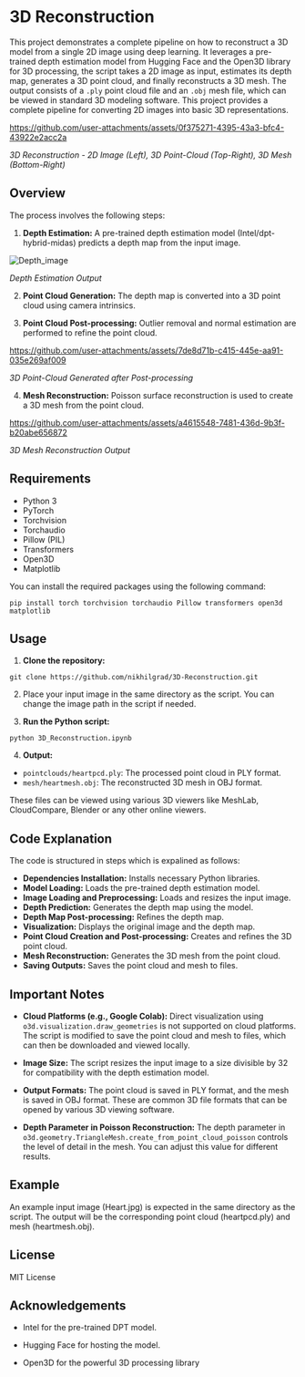# 3D Reconstruction

This project demonstrates a complete pipeline on how to reconstruct a 3D model from a single 2D image using deep learning. It leverages a pre-trained depth estimation model from Hugging Face and the Open3D library for 3D processing, the script takes a 2D image as input, estimates its depth map, generates a 3D point cloud, and finally reconstructs a 3D mesh. The output consists of a `.ply` point cloud file and an `.obj` mesh file, which can be viewed in standard 3D modeling software. This project provides a complete pipeline for converting 2D images into basic 3D representations.


https://github.com/user-attachments/assets/0f375271-4395-43a3-bfc4-43922e2acc2a

*3D Reconstruction - 2D Image (Left), 3D Point-Cloud (Top-Right), 3D Mesh (Bottom-Right)*


## Overview

The process involves the following steps:

1.  **Depth Estimation:** A pre-trained depth estimation model (Intel/dpt-hybrid-midas) predicts a depth map from the input image.

![Depth_image](https://github.com/user-attachments/assets/e3965f5d-b36e-40fa-ac0e-9b218f1c93fc)

*Depth Estimation Output*

  
2.  **Point Cloud Generation:** The depth map is converted into a 3D point cloud using camera intrinsics.

3.  **Point Cloud Post-processing:** Outlier removal and normal estimation are performed to refine the point cloud.

https://github.com/user-attachments/assets/7de8d71b-c415-445e-aa91-035e269af009

*3D Point-Cloud Generated after Post-processing*


4.  **Mesh Reconstruction:** Poisson surface reconstruction is used to create a 3D mesh from the point cloud.

https://github.com/user-attachments/assets/a4615548-7481-436d-9b3f-b20abe656872

*3D Mesh Reconstruction Output*


## Requirements

*   Python 3
*   PyTorch
*   Torchvision
*   Torchaudio
*   Pillow (PIL)
*   Transformers
*   Open3D
*   Matplotlib

You can install the required packages using the following command:

```
pip install torch torchvision torchaudio Pillow transformers open3d matplotlib
```

## Usage 

1. **Clone the repository:**
```
git clone https://github.com/nikhilgrad/3D-Reconstruction.git

```

2. Place your input image in the same directory as the script. You can change the image path in the script if needed.

3. **Run the Python script:**
```
python 3D_Reconstruction.ipynb
```

4. **Output:**
   
* `pointclouds/heartpcd.ply`: The processed point cloud in PLY format.
* `mesh/heartmesh.obj`: The reconstructed 3D mesh in OBJ format.

These files can be viewed using various 3D viewers like MeshLab, CloudCompare, Blender or any other online viewers.

## Code Explanation

The code is structured in steps which is expalined as follows:

* **Dependencies Installation:** Installs necessary Python libraries.
* **Model Loading:** Loads the pre-trained depth estimation model.
* **Image Loading and Preprocessing:** Loads and resizes the input image.
* **Depth Prediction:** Generates the depth map using the model.
* **Depth Map Post-processing:** Refines the depth map.
* **Visualization:** Displays the original image and the depth map.
* **Point Cloud Creation and Post-processing:** Creates and refines the 3D point cloud.
* **Mesh Reconstruction:** Generates the 3D mesh from the point cloud.
* **Saving Outputs:** Saves the point cloud and mesh to files.

## Important Notes

* **Cloud Platforms (e.g., Google Colab):** Direct visualization using `o3d.visualization.draw_geometries` is not supported on cloud platforms. The script is modified to save the point cloud and mesh to files, which can then be downloaded and viewed locally.
  
* **Image Size:** The script resizes the input image to a size divisible by 32 for compatibility with the depth estimation model.
  
* **Output Formats:** The point cloud is saved in PLY format, and the mesh is saved in OBJ format. These are common 3D file formats that can be opened by various 3D viewing software.
  
* **Depth Parameter in Poisson Reconstruction:** The depth parameter in `o3d.geometry.TriangleMesh.create_from_point_cloud_poisson` controls the level of detail in the mesh. You can adjust this value for different results.

## Example
An example input image (Heart.jpg) is expected in the same directory as the script. The output will be the corresponding point cloud (heartpcd.ply) and mesh (heartmesh.obj).

## License

MIT License

## Acknowledgements

* Intel for the pre-trained DPT model.
  
* Hugging Face for hosting the model.
  
* Open3D for the powerful 3D processing library










